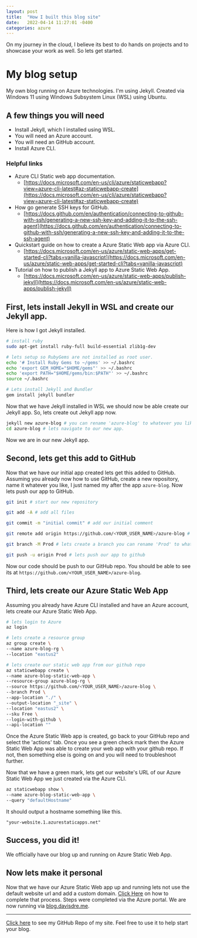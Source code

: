 ```yaml
---
layout: post
title:  "How I built this blog site"
date:   2022-04-14 11:27:01 -0400
categories: azure
---
```


On my journey in the cloud, I believe its best to do hands on projects and to showcase your work as well. So lets get started. 

# My blog setup
My own blog running on Azure technologies. I'm using Jekyll. Created via Windows 11 using Windows Subsystem Linux (WSL) using Ubuntu.

## A few things you will need
- Install Jekyll, which I installed using WSL.
- You will need an Azure account.
- You will need an GitHub account.
- Install Azure CLI.

### Helpful links
- Azure CLI Static web app documentation.
    - [https://docs.microsoft.com/en-us/cli/azure/staticwebapp?view=azure-cli-latest#az-staticwebapp-create](https://docs.microsoft.com/en-us/cli/azure/staticwebapp?view=azure-cli-latest#az-staticwebapp-create)
- How go generate SSH keys for GitHub.
    - [https://docs.github.com/en/authentication/connecting-to-github-with-ssh/generating-a-new-ssh-key-and-adding-it-to-the-ssh-agent](https://docs.github.com/en/authentication/connecting-to-github-with-ssh/generating-a-new-ssh-key-and-adding-it-to-the-ssh-agent)
- Quickstart guide on how to create a Azure Static Web app via Azure CLI.
    - [https://docs.microsoft.com/en-us/azure/static-web-apps/get-started-cli?tabs=vanilla-javascript](https://docs.microsoft.com/en-us/azure/static-web-apps/get-started-cli?tabs=vanilla-javascript)
- Tutorial on how to publish a Jekyll app to Azure Static Web App.
    - [https://docs.microsoft.com/en-us/azure/static-web-apps/publish-jekyll](https://docs.microsoft.com/en-us/azure/static-web-apps/publish-jekyll)

## First, lets install Jekyll in WSL and create our Jekyll app.
Here is how I got Jekyll installed. 

```bash
# install ruby
sudo apt-get install ruby-full build-essential zlib1g-dev

# lets setup so RubyGems are not installed as root user.
echo '# Install Ruby Gems to ~/gems' >> ~/.bashrc
echo 'export GEM_HOME="$HOME/gems"' >> ~/.bashrc
echo 'export PATH="$HOME/gems/bin:$PATH"' >> ~/.bashrc
source ~/.bashrc

# Lets install Jekyll and Bundler
gem install jekyll bundler
```

Now that we have Jekyll installed in WSL we should now be able create our Jekyll app. So, lets create out Jekyll app now.

```bash
jekyll new azure-blog # you can rename 'azure-blog' to whatever you like.
cd azure-blog # lets navigate to our new app.
```

Now we are in our new Jekyll app. 

## Second, lets get this add to GitHub
Now that we have our initial app created lets get this added to GitHub. Assuming you already now how to use GitHub, create a new repository, name it whatever you like, I just named my after the app `azure-blog`. Now lets push our app to GitHub.

```bash
git init # start our new repository

git add -A # add all files

git commit -m "initial commit" # add our initial comment

git remote add origin https://github.com/<YOUR_USER_NAME>/azure-blog # lets add our origin you should got then when created new repo on the GitHub website

git branch -M Prod # lets create a branch you can rename 'Prod' to whatever

git push -u origin Prod # lets push our app to github
```

Now our code should be push to our GitHub repo. You should be able to see its at `https://github.com/<YOUR_USER_NAME>/azure-blog`. 

## Third, lets create our Azure Static Web App
Assuming you already have Azure CLI installed and have an Azure account, lets create our Azure Static Web App.

```bash
# lets login to Azure
az login

# lets create a resource group
az group create \
--name azure-blog-rg \
--location "eastus2"

# lets create our static web app from our github repo
az staticwebapp create \
--name azure-blog-static-web-app \
--resource-group azure-blog-rg \
--source https://github.com/<YOUR_USER_NAME>/azure-blog \
--branch Prod \
--app-location "./" \
--output-location "_site" \
--location "eastus2" \
--sku Free \
--login-with-github \
--api-location ""
```

Once the Azure Static Web app is created, go back to your GitHub repo and select the 'actions' tab. Once you see a green check mark then the Azure Static Web App was able to create your web app with your github repo. If not, then something else is going on and you will need to troubleshoot further. 

Now that we have a green mark, lets get our website's URL of our Azure Static Web App we just created via the Azure CLI.

```bash
az staticwebapp show \
--name azure-blog-static-web-app \
--query "defaultHostname"
```

It should output a hostname something like this.

```text
"your-website.1.azurestaticapps.net"
```
## Success, you did it!

We officially have our blog up and running on Azure Static Web App. 

## Now lets make it personal

Now that we have our Azure Static Web app up and running lets not use the default website url and add a custom domain. [Click Here](https://docs.microsoft.com/en-us/azure/static-web-apps/custom-domain-external) on how to complete that process. Steps were completed via the Azure portal. We are now running via [blog.davisdre.me](https://blog.davisdre.me).

---
[Click here](https://github.com/davisdre/azure-blog) to see my GitHub Repo of my site. Feel free to use it to help start your blog.
